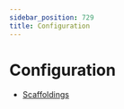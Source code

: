 ```yaml
---
sidebar_position: 729
title: Configuration
---
```


# Configuration

* [Scaffoldings](scaffoldings/index "Scaffoldings")